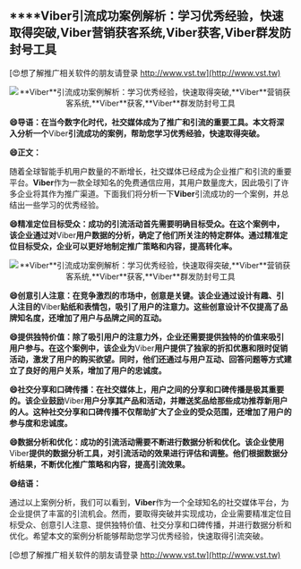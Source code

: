 ## ****Viber**引流成功案例解析：学习优秀经验，快速取得突破,**Viber**营销获客系统,**Viber**获客,**Viber**群发防封号工具**

[😍想了解推广相关软件的朋友请登录 http://www.vst.tw](http://www.vst.tw)

 <center><img src="https://vst.tw/MP4/tuiguang/png/6.png" alt="**Viber**引流成功案例解析：学习优秀经验，快速取得突破,**Viber**营销获客系统,**Viber**获客,**Viber**群发防封号工具"></center>

**😄导语：在当今数字化时代，社交媒体成为了推广和引流的重要工具。本文将深入分析一个**Viber**引流成功的案例，帮助您学习优秀经验，快速取得突破。**

**😄正文：**

随着全球智能手机用户数量的不断增长，社交媒体已经成为企业推广和引流的重要平台。**Viber**作为一款全球知名的免费通信应用，其用户数量庞大，因此吸引了许多企业将其作为推广渠道。下面我们将分析一下**Viber**引流成功的一个案例，并总结出一些学习的优秀经验。

**😄精准定位目标受众：成功的引流活动首先需要明确目标受众。在这个案例中，该企业通过对**Viber**用户数据的分析，确定了他们所关注的特定群体。通过精准定位目标受众，企业可以更好地制定推广策略和内容，提高转化率。**

 <center><img src="https://vst.tw/MP4/tuiguang/png/4.png" alt="**Viber**引流成功案例解析：学习优秀经验，快速取得突破,**Viber**营销获客系统,**Viber**获客,**Viber**群发防封号工具"></center>

**😄创意引人注意：在竞争激烈的市场中，创意是关键。该企业通过设计有趣、引人注目的**Viber**贴纸和表情包，吸引了用户的注意力。这些创意设计不仅提高了品牌知名度，还增加了用户与品牌之间的互动。**

**😄提供独特价值：除了吸引用户的注意力外，企业还需要提供独特的价值来吸引用户参与。在这个案例中，该企业为**Viber**用户提供了独家的折扣优惠和限时促销活动，激发了用户的购买欲望。同时，他们还通过与用户互动、回答问题等方式建立了良好的用户关系，增加了用户的忠诚度。**

**😄社交分享和口碑传播：在社交媒体上，用户之间的分享和口碑传播是极其重要的。该企业鼓励**Viber**用户分享其产品和活动，并赠送奖品给那些成功推荐新用户的人。这种社交分享和口碑传播不仅帮助扩大了企业的受众范围，还增加了用户的参与度和忠诚度。**

**😄数据分析和优化：成功的引流活动需要不断进行数据分析和优化。该企业使用**Viber**提供的数据分析工具，对引流活动的效果进行评估和调整。他们根据数据分析结果，不断优化推广策略和内容，提高引流效果。**

**😄结语：**

通过以上案例分析，我们可以看到，**Viber**作为一个全球知名的社交媒体平台，为企业提供了丰富的引流机会。然而，要取得突破并实现成功，企业需要精准定位目标受众、创意引人注意、提供独特价值、社交分享和口碑传播，并进行数据分析和优化。希望本文的案例分析能够帮助您学习优秀经验，快速取得引流突破。

[😍想了解推广相关软件的朋友请登录 http://www.vst.tw](http://www.vst.tw)



